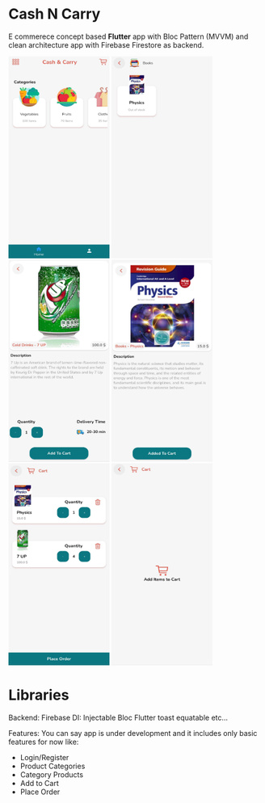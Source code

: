 # Cash N Carry

E commerece concept based <b>Flutter</b> app with Bloc Pattern (MVVM) and clean architecture app with Firebase Firestore as backend.

<img src="/raw/s_01.jpg" width="200" height="400"> <img src="/raw/s_02.jpg" width="200" height="400">
<img src="/raw/s_03.jpg" width="200" height="400"> <img src="/raw/s_04.jpg" width="200" height="400">
<img src="/raw/s_05.jpg" width="200" height="400"> <img src="/raw/s_06.jpg" width="200" height="400">


# Libraries
Backend: Firebase
DI: Injectable
Bloc
Flutter toast
equatable
etc...

Features:
You can say app is under development and it includes only basic features for now like:
- Login/Register
- Product Categories
- Category Products
- Add to Cart
- Place Order
